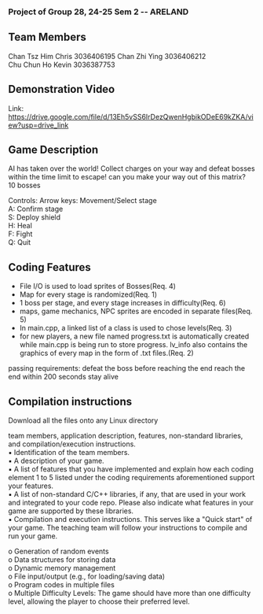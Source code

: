 ### Project of Group 28, 24-25 Sem 2 -- ARELAND

## Team Members
  Chan Tsz Him Chris  3036406195
  Chan Zhi Ying  3036406212  
  Chu Chun Ho Kevin  3036387753  

## Demonstration Video
  Link: https://drive.google.com/file/d/13Eh5vSS6IrDezQwenHgbikODeE69kZKA/view?usp=drive_link  

## Game Description
  
    
  AI has taken over the world! Collect charges on your way and defeat bosses within the time limit to escape! can you make your way out of this matrix?  
  10 bosses  
    
  Controls:
  Arrow keys: Movement/Select stage  
  A: Confirm stage  
  S: Deploy shield  
  H: Heal  
  F: Fight  
  Q: Quit  
 

## Coding Features  
  - File I/O is used to load sprites of Bosses(Req. 4)
  - Map for every stage is randomized(Req. 1)
  - 1 boss per stage, and every stage increases in difficulty(Req. 6)
  - maps, game mechanics, NPC sprites are encoded in separate files(Req. 5)
  - In main.cpp, a linked list of a class is used to chose levels(Req. 3)
  - for new players, a new file named progress.txt is automatically created while main.cpp is being run to store progress. lv_info also contains the graphics of every map in the form of .txt files.(Req. 2)
  
  
  passing requirements:
  defeat the boss before reaching the end
  reach the end within 200 seconds
  stay alive

## Compilation instructions  
  Download all the files onto any Linux directory
  
team members, application description, features, non-standard libraries, and compilation/execution instructions.  
▪ Identification of the team members.  
▪ A description of your game.   
▪ A list of features that you have implemented and explain how each coding element 1 to 5 listed under the coding requirements aforementioned support your features.   
▪ A list of non-standard C/C++ libraries, if any, that are used in your work and integrated to your code repo. Please also indicate what features in your game are supported by these libraries.   
▪ Compilation and execution instructions. This serves like a "Quick start" of your game. The teaching team will follow your instructions to compile and run your game.   

o Generation of random events   
o Data structures for storing data   
o Dynamic memory management   
o File input/output (e.g., for loading/saving data)   
o Program codes in multiple files   
o Multiple Difficulty Levels: The game should have more than one difficulty level, allowing the player to choose their preferred level.  
